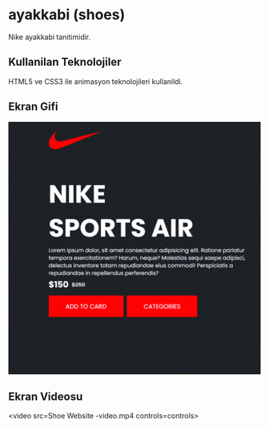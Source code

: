 <h1>  ayakkabi (shoes) </h1>

Nike ayakkabi tanitimidir.

<h2> Kullanilan Teknolojiler </h2>

HTML5 ve CSS3 ile animasyon teknolojileri kullanildi.

<h2> Ekran Gifi</h2>

![](PhotoToGIF.gif)


<h2> Ekran Videosu </h2>

<video src=Shoe Website -video.mp4 controls=controls>
</video>